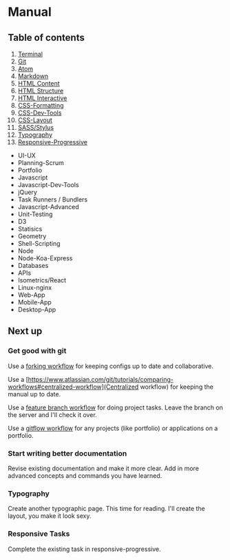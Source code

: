 # Manual

## Table of contents

1.  [Terminal](https://github.com/RachelFrank/Manual/tree/master/Terminal)
2.  [Git](https://github.com/RachelFrank/Manual/tree/master/Git)
3.  [Atom](https://github.com/RachelFrank/Manual/tree/master/Atom)
4.  [Markdown](https://github.com/RachelFrank/Manual/tree/master/Markdown)
5.  [HTML Content](https://github.com/RachelFrank/Manual/tree/master/HTML-Content)
6.  [HTML Structure](https://github.com/RachelFrank/Manual/tree/master/HTML-Structure)
7.  [HTML Interactive](https://github.com/RachelFrank/Manual/tree/master/HTML-Interactive)
8.  [CSS-Formatting](https://github.com/RachelFrank/Manual/tree/master/CSS-Formatting)
9.  [CSS-Dev-Tools](https://github.com/RachelFrank/Manual/tree/master/CSS-Dev-Tools)
10. [CSS-Layout](https://github.com/RachelFrank/Manual/tree/master/CSS-Layout)
11. [SASS/Stylus](https://github.com/RachelFrank/Manual/tree/master/SASS)
12. [Typography](https://github.com/RachelFrank/Manual/tree/master/Typography)
13. [Responsive-Progressive](https://github.com/RachelFrank/Manual/tree/master/Responsive-Progressive)
*   UI-UX
*   Planning-Scrum
*   Portfolio
*   Javascript
*   Javascript-Dev-Tools
*   jQuery
*   Task Runners / Bundlers
*   Javascript-Advanced
*   Unit-Testing
*   D3
*   Statisics
*   Geometry
*   Shell-Scripting
*   Node
*   Node-Koa-Express
*   Databases
*   APIs
*   Isometrics/React
*   Linux-nginx
*   Web-App
*   Mobile-App
*   Desktop-App

## Next up

### Get good with git

Use a [forking workflow](https://www.atlassian.com/git/tutorials/comparing-workflows#forking-workflow) for keeping configs up to date and collaborative.

Use a [https://www.atlassian.com/git/tutorials/comparing-workflows#centralized-workflow](Centralized workflow) for keeping the manual up to date.

Use a [feature branch workflow](https://www.atlassian.com/git/tutorials/comparing-workflows#feature-branch-workflow) for doing project tasks. Leave the branch on the server and I'll check it over.

Use a [gitflow workflow](https://www.atlassian.com/git/tutorials/comparing-workflows#feature-branch-workflow) for any projects (like portfolio) or applications on a portfolio.

### Start writing better documentation

Revise existing documentation and make it more clear. Add in more advanced concepts and commands you have learned.

### Typography

Create another typographic page. This time for reading. I'll create the layout, you make it look sexy.

### Responsive Tasks

Complete the existing task in responsive-progressive.
